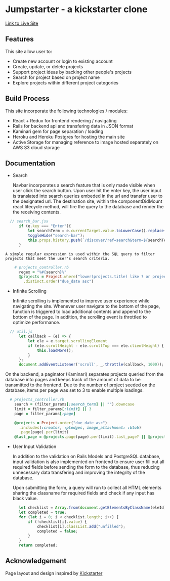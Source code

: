# Jumpstarter - a kickstarter clone
[Link to Live Site](https://jumpstarter-ks.herokuapp.com/?#/)

## Features
This site allow user to:
* Create new account or login to existing account
* Create, update, or delete projects
* Support project ideas by backing other people's projects
* Search for project based on project name
* Explore projects within different project categories
  
## Build Process
This site incorporate the following technologies / modules:
* React + Redux for frontend rendering / navigating
* Rails for backend api and transfering data in JSON format
* Kaminari gem for page separation / loading
* Heroku and Heroku Postgres for hosting the main site
* Active Storage for managing reference to image hosted separately on AWS S3 cloud storage

## Documentation
* Search

  Navbar incorporates a search feature that is only made visible when user click the search button. Upon user hit the enter key, the user input is translated into search queries embeded in the url and transfer user to the designated url. The destination site, within the componentDidMount react lifecycle method, will fire the query to the database and render the the receiving contents.

```Javascript
  // search_bar.jsx
      if (e.key === "Enter"){
          let searchTerm = e.currentTarget.value.toLowerCase().replace(" ","%20");
          toggleHide("search-bar");
          this.props.history.push(`/discover/ref=search&term=${searchTerm}`);
      }
```
    A simple regular expression is used within the SQL query to filter projects that meet the user's search criteria. 
```ruby
    # projects_controller.rb
      regex = "%#{search}%"
      @projects = Project.where("lower(projects.title) like ? or projects.category = ?", regex, search)
        .distinct.order("due_date asc")
```

* Infinite Scrolling

  Infinite scrolling is implemented to improve user experience while navigating the site. Whenever user navigate to the bottom of the page, function is triggered to load additional contents and append to the bottom of the page. In addition, the scrolling event is throttled to optimize performance.

```Javascript 
  // util.js
      let callback = (e) => {
          let ele = e.target.scrollingElement
          if (ele.scrollHeight - ele.scrollTop === ele.clientHeight) {
              this.loadMore();
          }
      };
      document.addEventListener('scroll', _.throttle(callback, 1000));
```

  On the backend, a paginator (Kaminari) separates projects queried from the database into pages and keeps track of the amount of data to be transmitted to the frontend. Due to the number of project seeded on the database, items per page was set to 3 to enable multiple loadings. 

```ruby
  # projects_controller.rb 
    search = (filter_params[:search_term] || "").downcase
    limit = filter_params[:limit] || 3
    page = filter_params[:page]

    @projects = Project.order("due_date asc")
      .includes(:creator, :pledges, image_attachment: :blob)
      .page(page).per(limit)
    @last_page = @projects.page(page).per(limit).last_page? || @projects.page(page).per(limit).out_of_range?
```
* User Input Validation

  In addition to the validation on Rails Models and PostgreSQL database, input validation is also implemented on frontend to ensure user fill out all required fields before sending the form to the database, thus reducing unnecessary data transfering and improving the integrity of the database. 

  Upon submitting the form, a query will run to collect all HTML elements sharing the classname for required fields and check if any input has black value.

```Javascript
      let checklist = Array.from(document.getElementsByClassName(eleId));
      let completed = true;
      for (let i = 0; i < checklist.length; i++) {
          if (!checklist[i].value) {
              checklist[i].classList.add("unfilled");
              completed = false;
          }
      }
      return completed;
```



## Acknowledgement
Page layout and design inspired by [Kickstarter](https://www.kickstarter.com/)
